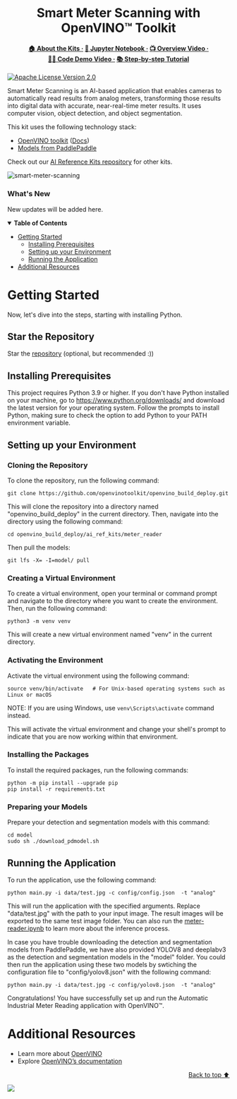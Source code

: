 <div id="top" align="center">
  <h1>Smart Meter Scanning with OpenVINO™ Toolkit</h1>
  <h4>
    <a href="https://www.intel.com/content/www/us/en/developer/topic-technology/edge-5g/open-potential.html">🏠&nbsp;About&nbsp;the&nbsp;Kits&nbsp;·</a>
    <a href="https://github.com/openvinotoolkit/openvino_notebooks/blob/recipes/notebooks/203-meter-reader/203-meter-reader.ipynb">📔&nbsp;Jupyter&nbsp;Notebook&nbsp;·</a>
    <a href="https://www.youtube.com/watch?v=y2xCZYe8GAQ">📺&nbsp;Overview&nbsp;Video&nbsp;·</a>
    <a href="https://www.youtube.com/watch?v=9jcFGzFjHXo">👨‍💻&nbsp;Code&nbsp;Demo&nbsp;Video&nbsp;·</a>
    <a href="https://www.intel.com/content/www/us/en/developer/articles/training/create-smart-meter-scanning.html">📚&nbsp;Step&#8209;by&#8209;step&nbsp;Tutorial</a>
  </h4>
</div>

[![Apache License Version 2.0](https://img.shields.io/badge/license-Apache_2.0-green.svg)](https://github.com/openvinotoolkit/openvino_build_deploy/blob/master/LICENSE.txt)

Smart Meter Scanning is an AI-based application that enables cameras to automatically read results from analog meters, transforming those results into digital data with accurate, near-real-time meter results. It uses computer vision, object detection, and object segmentation.

This kit uses the following technology stack:
- [OpenVINO toolkit](https://www.intel.com/content/www/us/en/developer/tools/openvino-toolkit/overview.html) ([Docs](https://docs.openvino.ai/))
- [Models from PaddlePaddle](https://github.com/PaddlePaddle)

Check out our [AI Reference Kits repository](/) for other kits.

![smart-meter-scanning](https://github.com/openvinotoolkit/openvino_notebooks/assets/138901786/0136d123-15c9-4696-bf4d-b169b3c7db4d)

### What's New

New updates will be added here.

<details open><summary><b>Table of Contents</b></summary>
  
- [Getting Started](#getting-started)
  - [Installing Prerequisites](#installing-prerequisites)
  - [Setting up your Environment](#setting-up-your-environment)
  - [Running the Application](#running-the-application)
- [Additional Resources](#additional-resources)

</details>

# Getting Started

Now, let's dive into the steps, starting with installing Python. 

## Star the Repository

Star the [repository](https://github.com/openvinotoolkit/openvino_build_deploy) (optional, but recommended :))

## Installing Prerequisites

This project requires Python 3.9 or higher. If you don't have Python installed on your machine, go to https://www.python.org/downloads/ and download the latest version for your operating system. Follow the prompts to install Python, making sure to check the option to add Python to your PATH environment variable.

## Setting up your Environment

### Cloning the Repository

To clone the repository, run the following command:

```shell
git clone https://github.com/openvinotoolkit/openvino_build_deploy.git
```

This will clone the repository into a directory named "openvino_build_deploy" in the current directory. Then, navigate into the directory using the following command:

```shell
cd openvino_build_deploy/ai_ref_kits/meter_reader
```

Then pull the models:

```shell
git lfs -X= -I=model/ pull
```

### Creating a Virtual Environment

To create a virtual environment, open your terminal or command prompt and navigate to the directory where you want to create the environment. Then, run the following command:

```shell
python3 -m venv venv
```
This will create a new virtual environment named "venv" in the current directory.

### Activating the Environment

Activate the virtual environment using the following command:

```shell
source venv/bin/activate   # For Unix-based operating systems such as Linux or macOS
```

NOTE: If you are using Windows, use `venv\Scripts\activate` command instead.

This will activate the virtual environment and change your shell's prompt to indicate that you are now working within that environment.

### Installing the Packages

To install the required packages, run the following commands:

```shell
python -m pip install --upgrade pip 
pip install -r requirements.txt
```

### Preparing your Models 

Prepare your detection and segmentation models with this command: 
```shell
cd model
sudo sh ./download_pdmodel.sh
```

## Running the Application

To run the application, use the following command:

```shell
python main.py -i data/test.jpg -c config/config.json  -t "analog"
```

This will run the application with the specified arguments. Replace "data/test.jpg" with the path to your input image.
The result images will be exported to the same test image folder. You can also run the [meter-reader.ipynb](https://github.com/openvinotoolkit/openvino_notebooks/tree/latest/notebooks/meter-reader) to learn more about the inference process.

In case you have trouble downloading the detection and segmentation models from PaddlePaddle, we have also provided YOLOV8 and deeplabv3 as the detection and segmentation models in the "model" folder. You could then run the application using these two models by swtiching the configuration file to "config/yolov8.json" with the following command:

```shell
python main.py -i data/test.jpg -c config/yolov8.json  -t "analog"
```

Congratulations! You have successfully set up and run the Automatic Industrial Meter Reading application with OpenVINO™.

# Additional Resources
- Learn more about [OpenVINO](https://www.intel.com/content/www/us/en/developer/tools/openvino-toolkit/overview.html)
- Explore [OpenVINO’s documentation](https://docs.openvino.ai/2023.0/home.html)

<p align="right"><a href="#top">Back to top ⬆️</a></p>

[//]: # (telemetry pixel)
<img referrerpolicy="no-referrer-when-downgrade" src="https://static.scarf.sh/a.png?x-pxid=7003a37c-568d-40a5-9718-0d021d8589ca?project=ai_ref_kits/meter_reader?file=README.md" />
